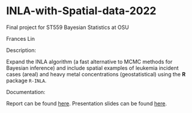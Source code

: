 # INLA-with-Spatial-data-2022
Final project for ST559 Bayesian Statistics at OSU

Frances Lin

Description:

Expand the INLA algorithm (a fast alternative to MCMC methods for Bayesian inference) and include spatial examples of leukemia incident cases (areal) and heavy metal concentrations (geostatistical) using the **R** package `R-INLA`. 

Documentation:

Report can be found [here](https://github.com/franceslinyc/INLA-with-Spatial-data-2022/blob/main/reporting/Lin_ST559_Project.pdf). Presentation slides can be found [here](https://github.com/franceslinyc/INLA-with-Spatial-data-2022/blob/main/reporting/Lin_ST559_Presentation.pdf). 

